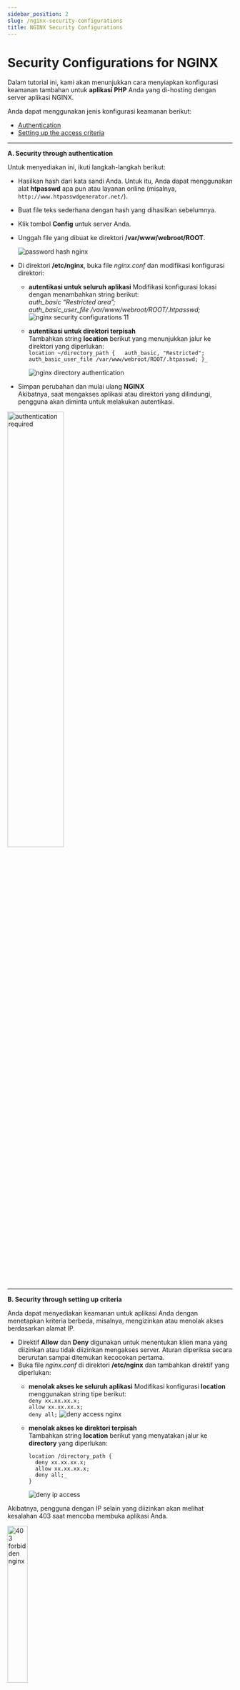 ```yaml
---
sidebar_position: 2
slug: /nginx-security-configurations
title: NGINX Security Configurations
---
```

# Security Configurations for NGINX

Dalam tutorial ini, kami akan menunjukkan cara menyiapkan konfigurasi keamanan tambahan untuk **aplikasi PHP** Anda yang di-hosting dengan server aplikasi NGINX.

Anda dapat menggunakan jenis konfigurasi keamanan berikut:

  * [Authentication](<https://docs.dewacloud.com/docs/#a>)
  * [Setting up the access criteria](<https://docs.dewacloud.com/docs/#b>)

****

**A. Security through authentication**

Untuk menyediakan ini, ikuti langkah-langkah berikut:

  * Hasilkan hash dari kata sandi Anda. Untuk itu, Anda dapat menggunakan alat **htpasswd** apa pun atau layanan online (misalnya, `http://www.htpasswdgenerator.net/`).

  * Buat file teks sederhana dengan hash yang dihasilkan sebelumnya.

  * Klik tombol **Config** untuk server Anda.

  * Unggah file yang dibuat ke direktori **/var/www/webroot/ROOT**.

    <img src="https://assets.dewacloud.com/dewacloud-docs/php/php-app-servers/nginx-php/nginx-security-configurations/10.png" alt="password hash nginx" max-width="100%"/>

  * Di direktori **/etc/nginx**, buka file _nginx.conf_ dan modifikasi konfigurasi direktori:

    * **autentikasi untuk seluruh aplikasi** Modifikasi konfigurasi lokasi dengan menambahkan string berikut:  
      _auth_basic “Restricted area”;  
      auth_basic_user_file /var/www/webroot/ROOT/.htpasswd;_  
      <img src="https://assets.dewacloud.com/dewacloud-docs/php/php-app-servers/nginx-php/nginx-security-configurations/11.png" alt="nginx security configurations 11" max-width="100%"/>

    * **autentikasi untuk direktori terpisah**  
      Tambahkan string **location** berikut yang menunjukkan jalur ke direktori yang diperlukan:  
      `location ~/directory_path {  
      auth_basic, "Restricted";  
      auth_basic_user_file /var/www/webroot/ROOT/.htpasswd;
      }_`

      <img src="https://assets.dewacloud.com/dewacloud-docs/php/php-app-servers/nginx-php/nginx-security-configurations/12.png" alt="nginx directory authentication" max-width="100%"/>

  * Simpan perubahan dan mulai ulang **NGINX**  
    Akibatnya, saat mengakses aplikasi atau direktori yang dilindungi, pengguna akan diminta untuk melakukan autentikasi.

  <img src="https://assets.dewacloud.com/dewacloud-docs/php/php-app-servers/nginx-php/nginx-security-configurations/authentication-required.png" alt="authentication required" width="50%"/>

****

**B. Security through setting up criteria**

Anda dapat menyediakan keamanan untuk aplikasi Anda dengan menetapkan kriteria berbeda, misalnya, mengizinkan atau menolak akses berdasarkan alamat IP.

  * Direktif **Allow** dan **Deny** digunakan untuk menentukan klien mana yang diizinkan atau tidak diizinkan mengakses server. Aturan diperiksa secara berurutan sampai ditemukan kecocokan pertama.
  * Buka file _nginx.conf_ di direktori **/etc/nginx** dan tambahkan direktif yang diperlukan: 
    * **menolak akses ke seluruh aplikasi** Modifikasi konfigurasi **location** menggunakan string tipe berikut:  
      `deny xx.xx.xx.x;`  
      `allow xx.xx.xx.x;`  
      `deny all;` 
      <img src="https://assets.dewacloud.com/dewacloud-docs/php/php-app-servers/nginx-php/nginx-security-configurations/13.png" alt="deny access nginx" max-width="100%"/>

    * **menolak akses ke direktori terpisah**  
      Tambahkan string **location** berikut yang menyatakan jalur ke **directory** yang diperlukan:  
      ```
      location /directory_path {  
        deny xx.xx.xx.x;  
        allow xx.xx.xx.x;  
        deny all;_  
      }
      ```


      <img src="https://assets.dewacloud.com/dewacloud-docs/php/php-app-servers/nginx-php/nginx-security-configurations/14.png" alt="deny ip access" max-width="100%"/>

Akibatnya, pengguna dengan IP selain yang diizinkan akan melihat kesalahan 403 saat mencoba membuka aplikasi Anda.

<img src="https://assets.dewacloud.com/dewacloud-docs/php/php-app-servers/nginx-php/nginx-security-configurations/403-forbidden-nginx.png" alt="403 forbidden nginx" width="30%"/>

_**Catatan:**_

  * Menolak akses melalui IP hanya masuk akal jika Anda menggunakan fitur Public IP.
  * Pembatasan akses berdasarkan kriteria dan autentikasi berbasis kata sandi dapat diterapkan secara bersamaan. Dalam hal ini, direktif Satisfy digunakan untuk menentukan bagaimana kedua set pembatasan berinteraksi. Informasi lebih lanjut dapat Anda dapatkan [di sini](<https://docs.nginx.com/nginx/admin-guide/security-controls/configuring-http-basic-authentication/#combining-basic-authentication-with-access-restriction-by-ip-address>).

## Baca Juga{#whats-next}

  * [PHP Application Server Configuration](<https://docs.dewacloud.com/docs/php-application-server-config/>)
  * [NGINX Modules](<https://docs.dewacloud.com/docs/nginx-modules/>)
  * [NGINX-Balancer Security](<https://docs.dewacloud.com/docs/nginx-balancer-security/>)